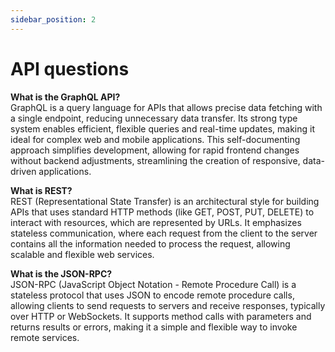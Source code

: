 ```yaml
---
sidebar_position: 2
---
```


# API questions

**What is the GraphQL API?**\
GraphQL is a query language for APIs that allows precise data fetching with a single endpoint, reducing unnecessary data transfer. Its strong type system enables efficient, flexible queries and real-time updates, making it ideal for complex web and mobile applications. This self-documenting approach simplifies development, allowing for rapid frontend changes without backend adjustments, streamlining the creation of responsive, data-driven applications.

**What is REST?**\
REST (Representational State Transfer) is an architectural style for building APIs that uses standard HTTP methods (like GET, POST, PUT, DELETE) to interact with resources, which are represented by URLs. It emphasizes stateless communication, where each request from the client to the server contains all the information needed to process the request, allowing scalable and flexible web services.

**What is the JSON-RPC?**\
JSON-RPC (JavaScript Object Notation - Remote Procedure Call) is a stateless protocol that uses JSON to encode remote procedure calls, allowing clients to send requests to servers and receive responses, typically over HTTP or WebSockets. It supports method calls with parameters and returns results or errors, making it a simple and flexible way to invoke remote services.